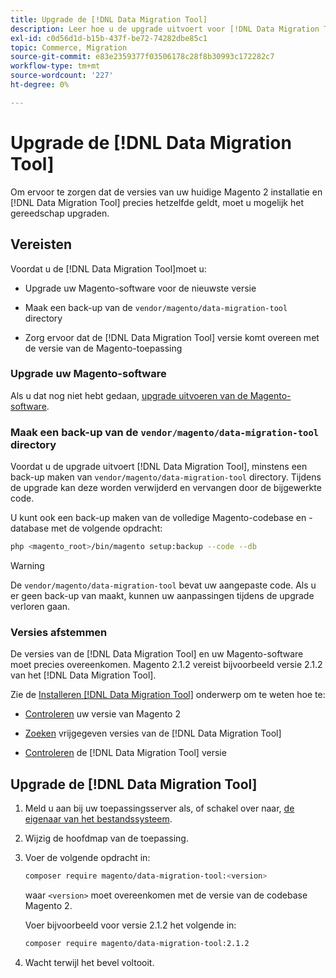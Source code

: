 ```yaml
---
title: Upgrade de [!DNL Data Migration Tool]
description: Leer hoe u de upgrade uitvoert voor [!DNL Data Migration Tool] gegevens tussen Magento 1 en Magento 2 over te dragen.
exl-id: c0d56d1d-b15b-437f-be72-74282dbe85c1
topic: Commerce, Migration
source-git-commit: e83e2359377f03506178c28f8b30993c172282c7
workflow-type: tm+mt
source-wordcount: '227'
ht-degree: 0%

---
```


# Upgrade de [!DNL Data Migration Tool]

Om ervoor te zorgen dat de versies van uw huidige Magento 2 installatie en [!DNL Data Migration Tool] precies hetzelfde geldt, moet u mogelijk het gereedschap upgraden.

## Vereisten

Voordat u de [!DNL Data Migration Tool]moet u:

* Upgrade uw Magento-software voor de nieuwste versie

* Maak een back-up van de `vendor/magento/data-migration-tool` directory

* Zorg ervoor dat de [!DNL Data Migration Tool] versie komt overeen met de versie van de Magento-toepassing

### Upgrade uw Magento-software

Als u dat nog niet hebt gedaan, [upgrade uitvoeren van de Magento-software](../../upgrade/overview.md).

### Maak een back-up van de `vendor/magento/data-migration-tool` directory

Voordat u de upgrade uitvoert [!DNL Data Migration Tool], minstens een back-up maken van `vendor/magento/data-migration-tool` directory. Tijdens de upgrade kan deze worden verwijderd en vervangen door de bijgewerkte code.

U kunt ook een back-up maken van de volledige Magento-codebase en -database met de volgende opdracht:

```bash
php <magento_root>/bin/magento setup:backup --code --db
```

>[!WARNING]
>
>De `vendor/magento/data-migration-tool` bevat uw aangepaste code. Als u er geen back-up van maakt, kunnen uw aanpassingen tijdens de upgrade verloren gaan.


### Versies afstemmen

De versies van de [!DNL Data Migration Tool] en uw Magento-software moet precies overeenkomen. Magento 2.1.2 vereist bijvoorbeeld versie 2.1.2 van het [!DNL Data Migration Tool].

Zie de [Installeren [!DNL Data Migration Tool]](install.md) onderwerp om te weten hoe te:

* [Controleren](install.md#check-your-version) uw versie van Magento 2

* [Zoeken](install.md#find-released-versions-of-data-migration-tool) vrijgegeven versies van de [!DNL Data Migration Tool]

* [Controleren](install.md#check-version-of-installed-data-migration-tool) de [!DNL Data Migration Tool] versie

## Upgrade de [!DNL Data Migration Tool]

1. Meld u aan bij uw toepassingsserver als, of schakel over naar, [de eigenaar van het bestandssysteem](../../installation/prerequisites/file-system/overview.md).
1. Wijzig de hoofdmap van de toepassing.
1. Voer de volgende opdracht in:

   ```bash
   composer require magento/data-migration-tool:<version>
   ```

   waar `<version>` moet overeenkomen met de versie van de codebase Magento 2.

   Voer bijvoorbeeld voor versie 2.1.2 het volgende in:

   ```bash
   composer require magento/data-migration-tool:2.1.2
   ```

1. Wacht terwijl het bevel voltooit.
